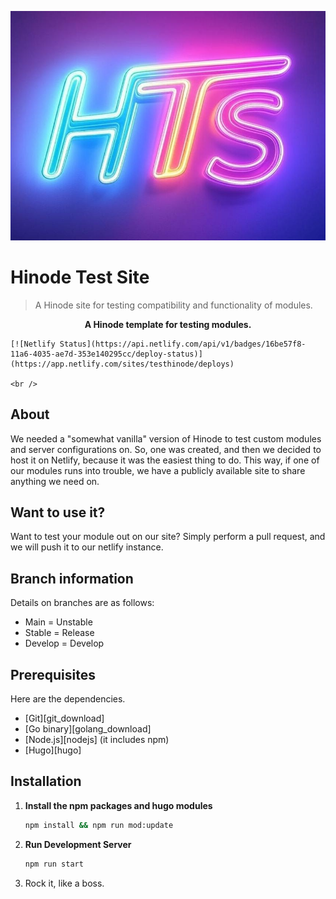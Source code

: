 ![Hinode Test Site Logo](static/logo.jpg)

# Hinode Test Site

>A Hinode site for testing compatibility and functionality of modules.

<!-- Tagline -->
<p align="center">
    <b>A Hinode template for testing modules.</b>
    <br />

    [![Netlify Status](https://api.netlify.com/api/v1/badges/16be57f8-11a6-4035-ae7d-353e140295cc/deploy-status)](https://app.netlify.com/sites/testhinode/deploys)
    
    <br />
</p>

## About

We needed a "somewhat vanilla" version of Hinode to test custom modules and server configurations on. So, one was
created, and then we decided to host it on Netlify, because it was the easiest thing to do. This way, if one of our
modules runs into trouble, we have a publicly available site to share anything we need on.

## Want to use it?

Want to test your module out on our site? Simply perform a pull request, and we will push it to our netlify instance.

## Branch information

Details on branches are as follows:

- Main = Unstable
- Stable = Release
- Develop = Develop

## Prerequisites

Here are the dependencies.

- [Git][git_download]
- [Go binary][golang_download]
- [Node.js][nodejs] (it includes npm)
- [Hugo][hugo]

## Installation

1. **Install the npm packages and hugo modules**

    ```bash
    npm install && npm run mod:update
    ```

2. **Run Development Server**

    ```bash
    npm run start
    ```

3. Rock it, like a boss.
